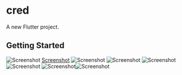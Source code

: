 # cred

A new Flutter project.

## Getting Started

![Screenshot](assets/images/ss_1.jpeg) [Screenshot](assets/images/ss_2.jpeg) ![Screenshot](assets/images/ss_3.jpeg) 
![Screenshot](assets/images/ss_4.jpeg) ![Screenshot](assets/images/ss_5.jpeg) ![Screenshot](assets/images/ss_6.jpeg) 
![Screenshot](assets/images/ss_7.jpeg)![Screenshot](assets/images/ss_8.jpeg)
